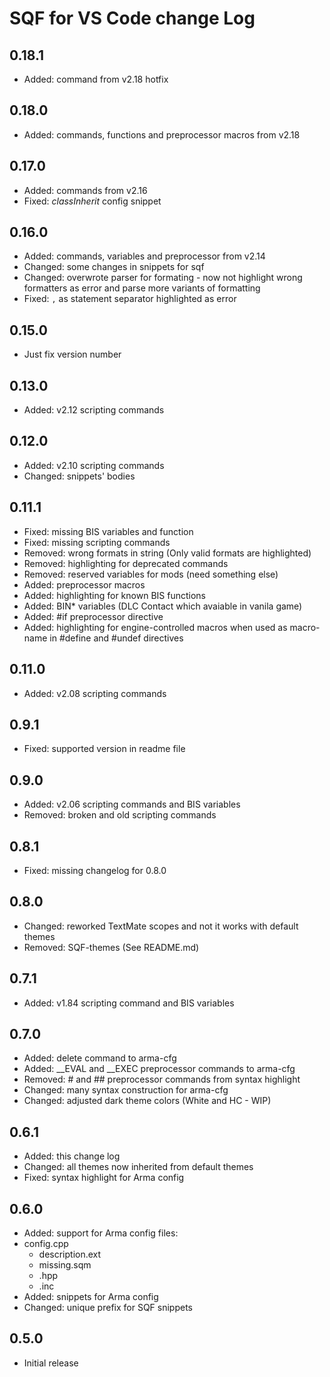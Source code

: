 # SQF for VS Code change Log

## 0.18.1

- Added: command from v2.18 hotfix

## 0.18.0

- Added: commands, functions and preprocessor macros from v2.18

## 0.17.0

- Added: commands from v2.16
- Fixed: _classInherit_ config snippet

## 0.16.0

- Added: commands, variables and preprocessor from v2.14
- Changed: some changes in snippets for sqf
- Changed: overwrote parser for formating - now not highlight wrong formatters as error and parse more variants of formatting
- Fixed: `,` as statement separator highlighted as error

## 0.15.0

- Just fix version number

## 0.13.0

- Added: v2.12 scripting commands

## 0.12.0

- Added: v2.10 scripting commands
- Changed: snippets' bodies

## 0.11.1

- Fixed: missing BIS variables and function
- Fixed: missing scripting commands
- Removed: wrong formats in string (Only valid formats are highlighted)
- Removed: highlighting for deprecated commands
- Removed: reserved variables for mods (need something else)
- Added: preprocessor macros
- Added: highlighting for known BIS functions
- Added: BIN\* variables (DLC Contact which avaiable in vanila game)
- Added: #if preprocessor directive
- Added: highlighting for engine-controlled macros when used as macro-name in #define and #undef directives

## 0.11.0

- Added: v2.08 scripting commands

## 0.9.1

- Fixed: supported version in readme file

## 0.9.0

- Added: v2.06 scripting commands and BIS variables
- Removed: broken and old scripting commands

## 0.8.1

- Fixed: missing changelog for 0.8.0

## 0.8.0

- Changed: reworked TextMate scopes and not it works with default themes
- Removed: SQF-themes (See README.md)

## 0.7.1

- Added: v1.84 scripting command and BIS variables

## 0.7.0

- Added: delete command to arma-cfg
- Added: \_\_EVAL and \_\_EXEC preprocessor commands to arma-cfg
- Removed: # and ## preprocessor commands from syntax highlight
- Changed: many syntax construction for arma-cfg
- Changed: adjusted dark theme colors (White and HC - WIP)

## 0.6.1

- Added: this change log
- Changed: all themes now inherited from default themes
- Fixed: syntax highlight for Arma config

## 0.6.0

- Added: support for Arma config files:
- config.cpp
  - description.ext
  - missing.sqm
  - .hpp
  - .inc
- Added: snippets for Arma config
- Changed: unique prefix for SQF snippets

## 0.5.0

- Initial release

